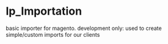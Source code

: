 # Ip_Importation
basic importer for magento. development only: used to create simple/custom imports for our clients
